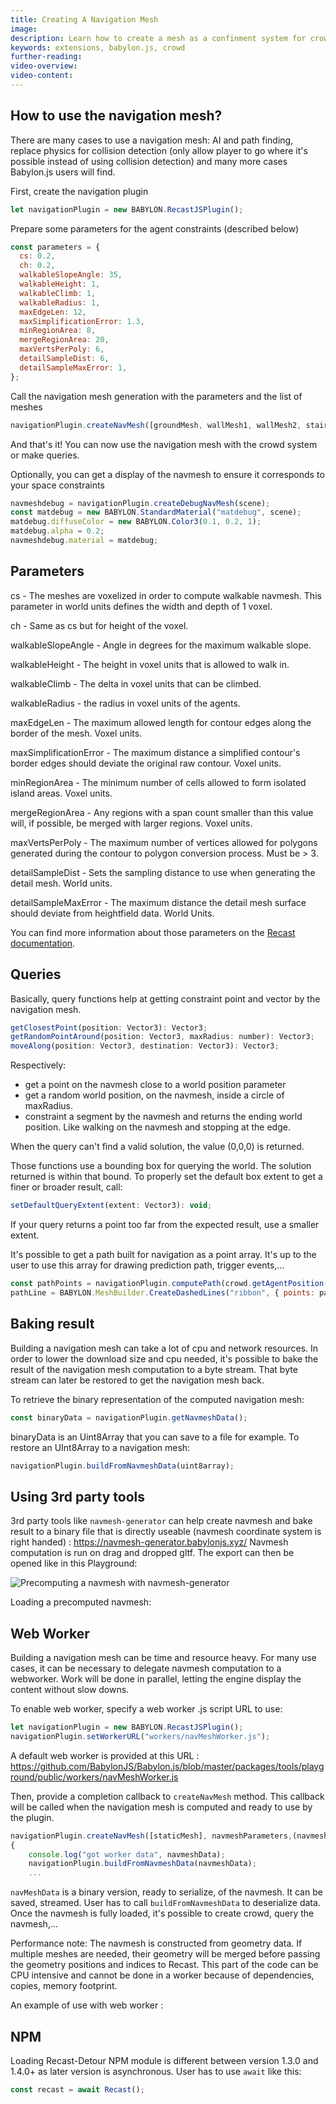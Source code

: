 ```yaml
---
title: Creating A Navigation Mesh
image:
description: Learn how to create a mesh as a confinment system for crowd agents.
keywords: extensions, babylon.js, crowd
further-reading:
video-overview:
video-content:
---
```


## How to use the navigation mesh?

There are many cases to use a navigation mesh: AI and path finding, replace physics for collision detection (only allow player to go where it's possible instead of using collision detection) and many more cases Babylon.js users will find.

First, create the navigation plugin

```javascript
let navigationPlugin = new BABYLON.RecastJSPlugin();
```

Prepare some parameters for the agent constraints (described below)

```javascript
const parameters = {
  cs: 0.2,
  ch: 0.2,
  walkableSlopeAngle: 35,
  walkableHeight: 1,
  walkableClimb: 1,
  walkableRadius: 1,
  maxEdgeLen: 12,
  maxSimplificationError: 1.3,
  minRegionArea: 8,
  mergeRegionArea: 20,
  maxVertsPerPoly: 6,
  detailSampleDist: 6,
  detailSampleMaxError: 1,
};
```

Call the navigation mesh generation with the parameters and the list of meshes

```javascript
navigationPlugin.createNavMesh([groundMesh, wallMesh1, wallMesh2, stair1, stair2], parameters);
```

And that's it! You can now use the navigation mesh with the crowd system or make queries.

Optionally, you can get a display of the navmesh to ensure it corresponds to your space constraints

```javascript
navmeshdebug = navigationPlugin.createDebugNavMesh(scene);
const matdebug = new BABYLON.StandardMaterial("matdebug", scene);
matdebug.diffuseColor = new BABYLON.Color3(0.1, 0.2, 1);
matdebug.alpha = 0.2;
navmeshdebug.material = matdebug;
```

<Playground id="#KVQP83#0" title="Simple navigation mesh computation" description="Simple navigation mesh computation"/>

## Parameters

cs - The meshes are voxelized in order to compute walkable navmesh. This parameter in world units defines the width and depth of 1 voxel.

ch - Same as cs but for height of the voxel.

walkableSlopeAngle - Angle in degrees for the maximum walkable slope.

walkableHeight - The height in voxel units that is allowed to walk in.

walkableClimb - The delta in voxel units that can be climbed.

walkableRadius - the radius in voxel units of the agents.

maxEdgeLen - The maximum allowed length for contour edges along the border of the mesh. Voxel units.

maxSimplificationError - The maximum distance a simplified contour's border edges should deviate the original raw contour. Voxel units.

minRegionArea - The minimum number of cells allowed to form isolated island areas. Voxel units.

mergeRegionArea - Any regions with a span count smaller than this value will, if possible, be merged with larger regions. Voxel units.

maxVertsPerPoly - The maximum number of vertices allowed for polygons generated during the contour to polygon conversion process. Must be > 3.

detailSampleDist - Sets the sampling distance to use when generating the detail mesh. World units.

detailSampleMaxError - The maximum distance the detail mesh surface should deviate from heightfield data. World Units.

You can find more information about those parameters on the [Recast documentation](https://recastnav.com/structrcConfig.html).

## Queries

Basically, query functions help at getting constraint point and vector by the navigation mesh.

```javascript
getClosestPoint(position: Vector3): Vector3;
getRandomPointAround(position: Vector3, maxRadius: number): Vector3;
moveAlong(position: Vector3, destination: Vector3): Vector3;
```

Respectively:

- get a point on the navmesh close to a world position parameter
- get a random world position, on the navmesh, inside a circle of maxRadius.
- constraint a segment by the navmesh and returns the ending world position. Like walking on the navmesh and stopping at the edge.

When the query can't find a valid solution, the value (0,0,0) is returned.

Those functions use a bounding box for querying the world. The solution returned is within that bound. To properly set the default box extent to get a finer or broader result, call:

```javascript
setDefaultQueryExtent(extent: Vector3): void;
```

If your query returns a point too far from the expected result, use a smaller extent.

It's possible to get a path built for navigation as a point array. It's up to the user to use this array for drawing prediction path, trigger events,...

```javascript
const pathPoints = navigationPlugin.computePath(crowd.getAgentPosition(agent), navigationPlugin.getClosestPoint(destinationPoint));
pathLine = BABYLON.MeshBuilder.CreateDashedLines("ribbon", { points: pathPoints, updatable: true, instance: pathLine }, scene);
```

## Baking result

Building a navigation mesh can take a lot of cpu and network resources. In order to lower the download size and cpu needed, it's possible to bake the result of the navigation mesh computation to a byte stream. That byte stream can later be restored to get the navigation mesh back.

To retrieve the binary representation of the computed navigation mesh:

```javascript
const binaryData = navigationPlugin.getNavmeshData();
```

binaryData is an Uint8Array that you can save to a file for example.
To restore an UInt8Array to a navigation mesh:

```javascript
navigationPlugin.buildFromNavmeshData(uint8array);
```
## Using 3rd party tools
3rd party tools like `navmesh-generator` can help create navmesh and bake result to a binary file that is directly useable (navmesh coordinate system is right handed) : https://navmesh-generator.babylonjs.xyz/
Navmesh computation is run on drag and dropped gltf. The export can then be opened like in this Playground:

<img src="/img/pageImages/navmesh-editor.jpg" title="Precomputing a navmesh with navmesh-generator"/>

Loading a precomputed navmesh: <Playground id="#KVQP83#92" title="Loading a precomputed navmesh" description="Loading a precomputed navmesh"/>

## Web Worker

Building a navigation mesh can be time and resource heavy. For many use cases, it can be necessary to delegate navmesh computation to a webworker. Work will be done in parallel, letting the engine display the content without slow downs.

To enable web worker, specify a web worker .js script URL to use:

```javascript
let navigationPlugin = new BABYLON.RecastJSPlugin();
navigationPlugin.setWorkerURL("workers/navMeshWorker.js");
```

A default web worker is provided at this URL : https://github.com/BabylonJS/Babylon.js/blob/master/packages/tools/playground/public/workers/navMeshWorker.js

Then, provide a completion callback to `createNavMesh` method. This callback will be called when the navigation mesh is computed and ready to use by the plugin.

```javascript
navigationPlugin.createNavMesh([staticMesh], navmeshParameters,(navmeshData) =>
{
    console.log("got worker data", navmeshData);
    navigationPlugin.buildFromNavmeshData(navmeshData);
    ...
```

`navMeshData` is a binary version, ready to serialize, of the navmesh. It can be saved, streamed. User has to call `buildFromNavmeshData` to deserialize data. Once the navmesh is fully loaded, it's possible to create crowd, query the navmesh,...

Performance note: The navmesh is constructed from geometry data. If multiple meshes are needed, their geometry will be merged before passing the geometry positions and indices to Recast. This part of the code can be CPU intensive and cannot be done in a worker because of dependencies, copies, memory footprint.

An example of use with web worker : <Playground id="#TN7KNN#2" title="Navigation mesh computation with a web worker" description="Navigation mesh computation with a web worker"/>

## NPM

Loading Recast-Detour NPM module is different between version 1.3.0 and 1.4.0+ as later version is asynchronous. User has to use `await` like this:

```javascript
const recast = await Recast();
```
